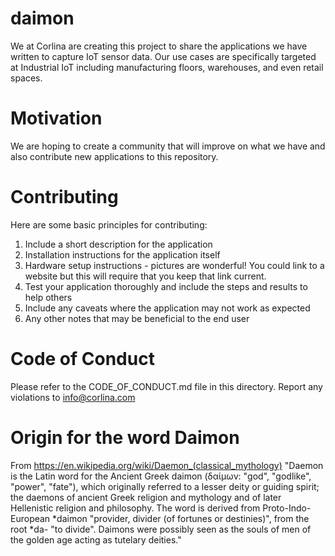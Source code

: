 # daimon
We at Corlina are creating this project to share the applications we have written to capture IoT sensor data. Our use cases are specifically targeted at Industrial IoT including manufacturing floors, warehouses, and even retail spaces.
# Motivation
We are hoping to create a community that will improve on what we have and also contribute new applications to this repository.
# Contributing
Here are some basic principles for contributing:
1. Include a short description for the application
1. Installation instructions for the application itself
1. Hardware setup instructions - pictures are wonderful! You could link to a website but this will require that you keep that link current.
1. Test your application thoroughly and include the steps and results to help others
1. Include any caveats where the application may not work as expected
1. Any other notes that may be beneficial to the end user
# Code of Conduct
Please refer to the CODE_OF_CONDUCT.md file in this directory. Report any violations to info@corlina.com

# Origin for the word Daimon
From https://en.wikipedia.org/wiki/Daemon_(classical_mythology)
"Daemon is the Latin word for the Ancient Greek daimon (δαίμων: "god", "godlike", "power", "fate"), which originally referred to a lesser deity or guiding spirit; the daemons of ancient Greek religion and mythology and of later Hellenistic religion and philosophy.
The word is derived from Proto-Indo-European *daimon "provider, divider (of fortunes or destinies)", from the root *da- "to divide". Daimons were possibly seen as the souls of men of the golden age acting as tutelary deities."
